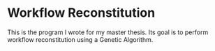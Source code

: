 # Workflow Reconstitution
This is the program I wrote for my master thesis.
Its goal is to perform workflow reconstitution using a Genetic Algorithm.

